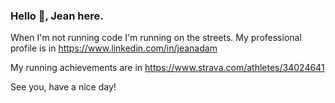 ### Hello 👋, Jean here.

When I'm not running code I'm running on the streets.
My professional profile is in https://www.linkedin.com/in/jeanadam 

My running achievements are in https://www.strava.com/athletes/34024641

See you, have a nice day!

<!--
**jeanadam/jeanadam** is a ✨ _special_ ✨ repository because its `README.md` (this file) appears on your GitHub profile.

Here are some ideas to get you started:

- 🔭 I’m currently working on ...
- 🌱 I’m currently learning ...
- 👯 I’m looking to collaborate on ...
- 🤔 I’m looking for help with ...
- 💬 Ask me about ...
- 📫 How to reach me: ...
- 😄 Pronouns: ...
- ⚡ Fun fact: ...
-->
